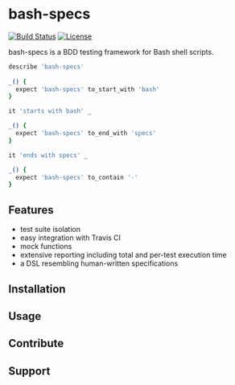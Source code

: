 # bash-specs 
[![Build Status](https://travis-ci.org/helpermethod/bash-specs.svg?branch=master)](https://travis-ci.org/helpermethod/bash-specs) [![License](https://img.shields.io/badge/license-GPLv3-blue.svg)](https://github.com/helpermethod/bash-specs/blob/master/COPYING)

bash-specs is a BDD testing framework for Bash shell scripts. 

```bash
describe 'bash-specs'
    
_() {
  expect 'bash-specs' to_start_with 'bash'
}

it 'starts with bash' _

_() {
  expect 'bash-specs' to_end_with 'specs'
}

it 'ends with specs' _

_() {
  expect 'bash-specs' to_contain '-'
}
```
## Features

* test suite isolation 
* easy integration with Travis CI
* mock functions
* extensive reporting including total and per-test execution time
* a DSL resembling human-written specifications 

## Installation

## Usage

## Contribute

## Support
